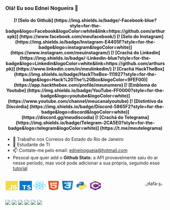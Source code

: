 ### Olá! Eu sou Ednei Nogueira 👋

<h4 align="center">
[! [Selo do Github] (https://img.shields.io/badge/-Facebook-blue?style=for-the-badge&logo=Facebook&logoColor=white&link=https://github.com/arthurspk)] (https://www.facebook.com/meufacebook/)
[! [Selo do Instagram] (https://img.shields.io/badge/Instagram-E4405F?style=for-the-badge&logo=instagram&logoColor=white)] (https://www.instagram.com/meuinstagram/)
[! [Crachá do Linkedin] (https://img.shields.io/badge/-Linkedin-blue?style=for-the-badge&logo=Linkedin&logoColor=white&link=https://github.com/arthurspk)] (https://www.linkedin.com/in/meulinkedin/)
[! [Crachá HackTheBox] (https://img.shields.io/badge/HackTheBox-111927?style=for-the-badge&logo=Hack%20The%20Box&logoColor=9FEF00)] (https://app.hackthebox.com/profile/meunumero)
[! [Emblema do Youtube] (https://img.shields.io/badge/YouTube-FF0000?style=for-the-badge&logo=youtube&logoColor=white)] (https://www.youtube.com/channel/meucanalyoutube)
[! [Distintivo da Discórdia] (https://img.shields.io/badge/Discord-5865F2?style=for-the-badge&logo=discord&logoColor=white)] (https://discord.gg/meudiscodia)
[! [Crachá do Telegrama] (https://img.shields.io/badge/Telegram-2CA5E0?style=for-the-badge&logo=telegram&logoColor=white)] (https://t.me/meutelegrama)
  </h4>

- 🔭 Trabalho nos Correios do Estado do Rio de Janeiro
- 🌱 Estudante de TI
- 📫 Contate-me pelo email: edneinogueia@hotmail.com
- Pessoal que quer add o **Github Stats:** a API provavelmente saiu do ar nesse período,
mas você pode adicionar a sua própria, seguindo esse [tutorial](https://github.com/anuraghazra/github-readme-stats/blob/master/readme.md#deploy-on-your-own-vercel-instance)

<div style="display: inline_block"><br>
  <img align="center" alt="Rafa-Js" height="30" width="40" src="https://raw.githubusercontent.com/devicons/devicon/master/icons/javascript/javascript-plain.svg">
  <img align="center" alt="Rafa-Ts" height="30" width="40" src="https://raw.githubusercontent.com/devicons/devicon/master/icons/typescript/typescript-plain.svg">
  <img align="center" alt="Rafa-React" height="30" width="40" src="https://raw.githubusercontent.com/devicons/devicon/master/icons/react/react-original.svg">
  <img align="center" alt="Rafa-HTML" height="30" width="40" src="https://raw.githubusercontent.com/devicons/devicon/master/icons/html5/html5-original.svg">
  <img align="center" alt="Rafa-CSS" height="30" width="40" src="https://raw.githubusercontent.com/devicons/devicon/master/icons/css3/css3-original.svg">
  <img align="center" alt="Rafa-Python" height="30" width="40" src="https://raw.githubusercontent.com/devicons/devicon/master/icons/python/python-original.svg">
  <img align="center" alt="Rafa-Csharp" height="30" width="40" src="https://raw.githubusercontent.com/devicons/devicon/master/icons/csharp/csharp-original.svg">
  <img align="right" alt="Rafa-pic" height="150" style="border-radius:50px;" src="https://media.discordapp.net/attachments/639956127056134178/890373478988013628/Publicacoes_Instagram_1_1.png?width=676&height=676">
</div>
  
  ##
 
<div> 
  <a href="https://www.youtube.com/channel/UC_-uuuZbY0AAt9CViNzvc-Q" target="_blank"><img src="https://img.shields.io/badge/YouTube-FF0000?style=for-the-badge&logo=youtube&logoColor=white" target="_blank"></a>
  <a href="https://instagram.com/rafaballerini" target="_blank"><img src="https://img.shields.io/badge/-Instagram-%23E4405F?style=for-the-badge&logo=instagram&logoColor=white" target="_blank"></a>
 	<a href="https://www.twitch.tv/rafaballerinii" target="_blank"><img src="https://img.shields.io/badge/Twitch-9146FF?style=for-the-badge&logo=twitch&logoColor=white" target="_blank"></a>
 <a href="https://discord.gg/wagxzStdcR" target="_blank"><img src="https://img.shields.io/badge/Discord-7289DA?style=for-the-badge&logo=discord&logoColor=white" target="_blank"></a> 
  <a href = "mailto:contatorafaballerini@gmail.com"><img src="https://img.shields.io/badge/-Gmail-%23333?style=for-the-badge&logo=gmail&logoColor=white" target="_blank"></a>
  <a href="https://www.linkedin.com/in/rafaella-ballerini-45875016a" target="_blank"><img src="https://img.shields.io/badge/-LinkedIn-%230077B5?style=for-the-badge&logo=linkedin&logoColor=white" target="_blank"></a> 
  
</div>
